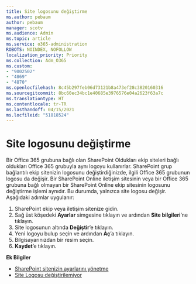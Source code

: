```yaml
---
title: Site logosunu değiştirme
ms.author: pebaum
author: pebaum
manager: scotv
ms.audience: Admin
ms.topic: article
ms.service: o365-administration
ROBOTS: NOINDEX, NOFOLLOW
localization_priority: Priority
ms.collection: Adm_O365
ms.custom:
- "9002502"
- "4869"
- "4870"
ms.openlocfilehash: 8c45b297feb06d73121b8a473ef28c3820160316
ms.sourcegitcommit: 8bc60ec34bc1e40685e3976576e04a2623f63a7c
ms.translationtype: HT
ms.contentlocale: tr-TR
ms.lasthandoff: 04/15/2021
ms.locfileid: "51818524"
---
```

# <a name="change-site-logo"></a>Site logosunu değiştirme

Bir Office 365 grubuna bağlı olan SharePoint Oldukları ekip siteleri bağlı oldukları Office 365 grubuyla aynı logoyu kullanırlar. SharePoint grup bağlantılı ekip sitenizin logosunu değiştirdiğinizde, ilgili Office 365 grubunun logosu da değişir. Bir SharePoint Online iletişim sitesinin veya bir Office 365 grubuna bağlı olmayan bir SharePoint Online ekip sitesinin logosunu değiştirme işlemi aynıdır. Bu durumda, yalnızca site logosu değişir. Aşağıdaki adımlar uygulanır:

1. SharePoint ekip veya iletişim sitenize gidin.
2. Sağ üst köşedeki **Ayarlar** simgesine tıklayın ve ardından **Site bilgileri**’ne tıklayın.
3. Site logosunun altında **Değiştir**’e tıklayın.
4. Yeni logoyu bulup seçin ve ardından **Aç**’a tıklayın.
5. Bilgisayarınızdan bir resim seçin.
6. **Kaydet**’e tıklayın.

**Ek Bilgiler**

- [SharePoint sitenizin ayarlarını yönetme](https://support.office.com/article/manage-your-sharepoint-site-settings-8376034d-d0c7-446e-9178-6ab51c58df42)
- [Site Logosu değiştirilemiyor](https://docs.microsoft.com/sharepoint/troubleshoot/sites/error-when-changing-o365-site-logo)
